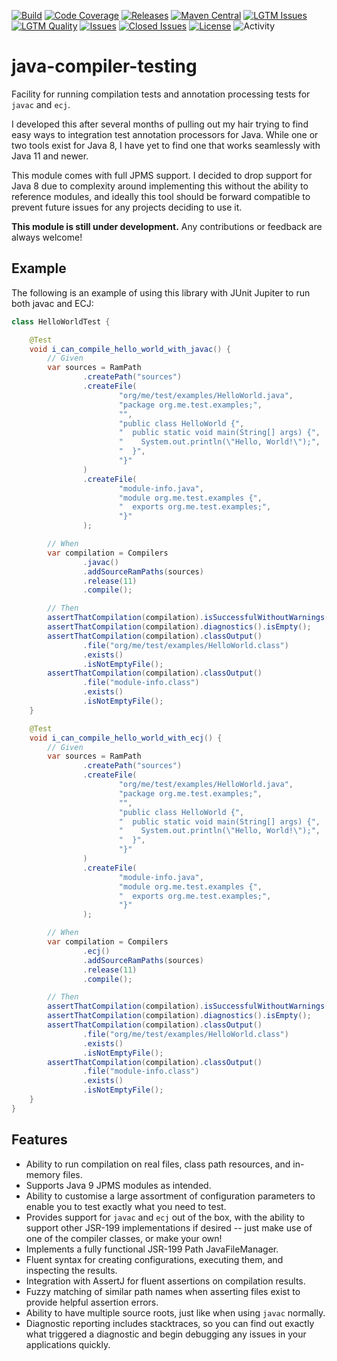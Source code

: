 [![Build](https://github.com/ascopes/jct/actions/workflows/build.yml/badge.svg?branch=main&event=push)](https://github.com/ascopes/jct/actions/workflows/build.yml)
[![Code Coverage](https://codecov.io/gh/ascopes/jct/branch/main/graph/badge.svg?token=VT74BP2742)](https://codecov.io/gh/ascopes/jct)
[![Releases](https://img.shields.io/github/downloads/ascopes/jct/total)](https://github.com/ascopes/jct/releases)
[![Maven Central](https://img.shields.io/maven-central/v/com.github.ascopes.jct/jct)](https://search.maven.org/artifact/com.github.ascopes.jct/jct)
[![LGTM Issues](https://img.shields.io/lgtm/alerts/github/ascopes/jct)](https://lgtm.com/projects/g/ascopes/jct)
[![LGTM Quality](https://img.shields.io/lgtm/grade/java/github/ascopes/jct)](https://lgtm.com/projects/g/ascopes/jct)
[![Issues](https://img.shields.io/github/issues-raw/ascopes/jct)](https://github.com/ascopes/jct/issues)
[![Closed Issues](https://img.shields.io/github/issues-closed-raw/ascopes/jct)](https://github.com/ascopes/jct/issues?q=is%3Aissue+is%3Aclosed)
[![License](https://img.shields.io/github/license/ascopes/jct)](https://github.com/ascopes/jct/blob/main/LICENSE.txt)
![Activity](https://img.shields.io/github/commit-activity/y/ascopes/jct)

# java-compiler-testing

Facility for running compilation tests and annotation processing tests
for `javac` and `ecj`.

I developed this after several months of pulling out my hair trying to
find easy ways to integration test annotation processors for Java. While
one or two tools exist for Java 8, I have yet to find one that works
seamlessly with Java 11 and newer.

This module comes with full JPMS support. I decided to drop support for
Java 8 due to complexity around implementing this without the ability to
reference modules, and ideally this tool should be forward compatible to
prevent future issues for any projects deciding to use it.

**This module is still under development.** Any contributions or feedback
are always welcome!

## Example

The following is an example of using this library with JUnit Jupiter to run both javac and ECJ:

```java
class HelloWorldTest {

    @Test
    void i_can_compile_hello_world_with_javac() {
        // Given
        var sources = RamPath
                .createPath("sources")
                .createFile(
                        "org/me/test/examples/HelloWorld.java",
                        "package org.me.test.examples;",
                        "",
                        "public class HelloWorld {",
                        "  public static void main(String[] args) {",
                        "    System.out.println(\"Hello, World!\");",
                        "  }",
                        "}"
                )
                .createFile(
                        "module-info.java",
                        "module org.me.test.examples {",
                        "  exports org.me.test.examples;",
                        "}"
                );

        // When
        var compilation = Compilers
                .javac()
                .addSourceRamPaths(sources)
                .release(11)
                .compile();

        // Then
        assertThatCompilation(compilation).isSuccessfulWithoutWarnings();
        assertThatCompilation(compilation).diagnostics().isEmpty();
        assertThatCompilation(compilation).classOutput()
                .file("org/me/test/examples/HelloWorld.class")
                .exists()
                .isNotEmptyFile();
        assertThatCompilation(compilation).classOutput()
                .file("module-info.class")
                .exists()
                .isNotEmptyFile();
    }

    @Test
    void i_can_compile_hello_world_with_ecj() {
        // Given
        var sources = RamPath
                .createPath("sources")
                .createFile(
                        "org/me/test/examples/HelloWorld.java",
                        "package org.me.test.examples;",
                        "",
                        "public class HelloWorld {",
                        "  public static void main(String[] args) {",
                        "    System.out.println(\"Hello, World!\");",
                        "  }",
                        "}"
                )
                .createFile(
                        "module-info.java",
                        "module org.me.test.examples {",
                        "  exports org.me.test.examples;",
                        "}"
                );

        // When
        var compilation = Compilers
                .ecj()
                .addSourceRamPaths(sources)
                .release(11)
                .compile();

        // Then
        assertThatCompilation(compilation).isSuccessfulWithoutWarnings();
        assertThatCompilation(compilation).diagnostics().isEmpty();
        assertThatCompilation(compilation).classOutput()
                .file("org/me/test/examples/HelloWorld.class")
                .exists()
                .isNotEmptyFile();
        assertThatCompilation(compilation).classOutput()
                .file("module-info.class")
                .exists()
                .isNotEmptyFile();
    }
}
```

## Features

- Ability to run compilation on real files, class path resources,
  and in-memory files.
- Supports Java 9 JPMS modules as intended.
- Ability to customise a large assortment of configuration parameters
  to enable you to test exactly what you need to test.
- Provides support for `javac` and `ecj` out of the box, with the
  ability to support other JSR-199 implementations if desired --
  just make use of one of the compiler classes, or make your own!
- Implements a fully functional JSR-199 Path JavaFileManager.
- Fluent syntax for creating configurations, executing them, and
  inspecting the results.
- Integration with AssertJ for fluent assertions on compilation
  results.
- Fuzzy matching of similar path names when asserting files exist
  to provide helpful assertion errors.
- Ability to have multiple source roots, just like when using
  `javac` normally.
- Diagnostic reporting includes stacktraces, so you can find out
  exactly what triggered a diagnostic and begin debugging any
  issues in your applications quickly.
